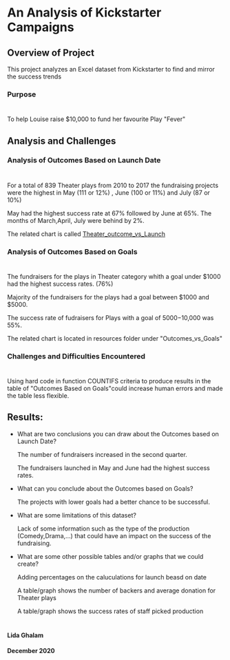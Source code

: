 # An Analysis of Kickstarter Campaigns

## Overview of Project

This project analyzes an Excel dataset from Kickstarter to find and mirror the success trends

### Purpose
#

To help Louise raise $10,000 to fund her favourite Play "Fever" 

## Analysis and Challenges


### Analysis of Outcomes Based on Launch Date
#

For a total of 839 Theater plays from 2010 to 2017 the fundraising projects were the highest in May (111 or 12%) , June (100 or 11%) and July (87 or 10%)

May had the highest success rate at 67% followed by June at 65%. The months of March,April, July were behind by 2%. 


The related chart is called [Theater_outcome_vs_Launch]()


### Analysis of Outcomes Based on Goals
#

The fundraisers for the plays in Theater category whith a goal under $1000 had the highest success rates. (76%)

Majority of the fundraisers for the plays had a goal between $1000 and $5000.

The success rate of fudraisers for Plays with a goal of $5000-$10,000 was 55%.

The related chart is located in resources folder under "Outcomes_vs_Goals"

### Challenges and Difficulties Encountered
#

Using hard code in function COUNTIFS criteria to produce results in the table of "Outcomes Based on Goals"could increase human errors and made the table less flexible. 


## Results:

- What are two conclusions you can draw about the Outcomes based on Launch Date?

    The number of fundraisers increased in the second quarter.

    The fundraisers launched in May and June had the highest success rates.

- What can you conclude about the Outcomes based on Goals?

     The projects with lower goals had a better chance to be successful.
 
- What are some limitations of this dataset?

     Lack of some information such as the type of the production (Comedy,Drama,...) that could have an impact on the success of the fundraising.
  

- What are some other possible tables and/or graphs that we could create?

     Adding percentages on the caluculations for launch beasd on date

     A table/graph shows the number of backers and average donation for Theater plays

     A table/graph shows the success rates of staff picked production


#
 #### Lida Ghalam
 #### December 2020
